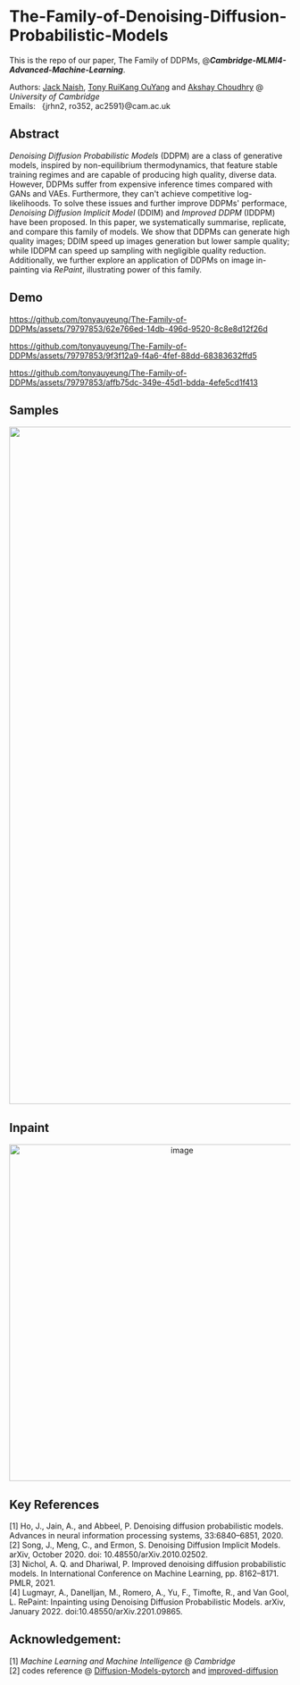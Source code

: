 # The-Family-of-Denoising-Diffusion-Probabilistic-Models

This is the repo of our paper, The Family of DDPMs, @_**Cambridge-MLMI4-Advanced-Machine-Learning**_.


Authors: [Jack Naish](https://github.com/jnaish), [Tony RuiKang OuYang](https://github.com/tonyauyeung) and [Akshay Choudhry]() @ _University of Cambridge_\
Emails: &nbsp;&nbsp;{jrhn2, ro352, ac2591}@cam.ac.uk
  
## Abstract
_Denoising Diffusion Probabilistic Models_ (DDPM) are a class of generative models, inspired by non-equilibrium thermodynamics, that feature stable training regimes and are capable of producing high quality, diverse data. However, DDPMs suffer from expensive inference times compared with GANs and VAEs. Furthermore, they can't achieve competitive log-likelihoods. To solve these issues and further improve DDPMs' performace, _Denoising Diffusion Implicit Model_ (DDIM) and _Improved DDPM_ (IDDPM) have been proposed. In this paper, we systematically summarise, replicate, and compare this family of models. We show that DDPMs can generate high quality images; DDIM speed up images generation but lower sample quality; while IDDPM can speed up sampling with negligible quality reduction. Additionally, we further explore an application of DDPMs on image in-painting via _RePaint_, illustrating power of this family.

## Demo



https://github.com/tonyauyeung/The-Family-of-DDPMs/assets/79797853/62e766ed-14db-496d-9520-8c8e8d12f26d



https://github.com/tonyauyeung/The-Family-of-DDPMs/assets/79797853/9f3f12a9-f4a6-4fef-88dd-68383632ffd5



https://github.com/tonyauyeung/The-Family-of-DDPMs/assets/79797853/affb75dc-349e-45d1-bdda-4efe5cd1f413


## Samples
<p align="center">
<img width="1213" alt="image" src="https://github.com/tonyauyeung/The-Family-of-DDPMs/assets/79797853/980e8424-bc4a-4d3e-9b34-4517a8e08ac1">
</p>

## Inpaint
<p align="center">
<img width="603" alt="image" src="https://github.com/tonyauyeung/The-Family-of-DDPMs/assets/79797853/73f363c3-4f7a-463f-a0cb-6284fa9183fa">
</p>

## Key References
[1] Ho, J., Jain, A., and Abbeel, P. Denoising diffusion probabilistic models. Advances in neural information processing systems, 33:6840–6851, 2020.\
[2] Song, J., Meng, C., and Ermon, S. Denoising Diffusion Implicit Models. arXiv, October 2020. doi: 10.48550/arXiv.2010.02502.\
[3] Nichol, A. Q. and Dhariwal, P. Improved denoising diffusion probabilistic models. In International Conference on Machine Learning, pp. 8162–8171. PMLR, 2021.\
[4] Lugmayr, A., Danelljan, M., Romero, A., Yu, F., Timofte, R., and Van Gool, L. RePaint: Inpainting using Denoising Diffusion Probabilistic Models. arXiv, January 2022. doi:10.48550/arXiv.2201.09865.

## Acknowledgement:
[1] _Machine Learning and Machine Intelligence_ @ _Cambridge_\
[2] codes reference @ [Diffusion-Models-pytorch](https://github.com/dome272/Diffusion-Models-pytorch) and [improved-diffusion](https://github.com/dome272/Diffusion-Models-pytorch)
